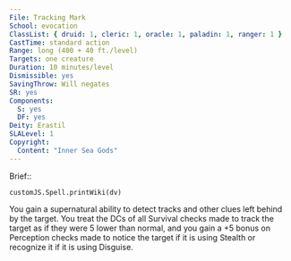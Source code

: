 ```yaml
---
File: Tracking Mark
School: evocation
ClassList: { druid: 1, cleric: 1, oracle: 1, paladin: 1, ranger: 1 }
CastTime: standard action
Range: long (400 + 40 ft./level)
Targets: one creature
Duration: 10 minutes/level
Dismissible: yes
SavingThrow: Will negates
SR: yes
Components:
  S: yes
  DF: yes
Deity: Erastil
SLALevel: 1
Copyright:
  Content: "Inner Sea Gods"
---
```

Brief:: 

```dataviewjs
customJS.Spell.printWiki(dv)
```

You gain a supernatural ability to detect tracks and other clues left behind by the target. You treat the DCs of all Survival checks made to track the target as if they were 5 lower than normal, and you gain a +5 bonus on Perception checks made to notice the target if it is using Stealth or recognize it if it is using Disguise.
